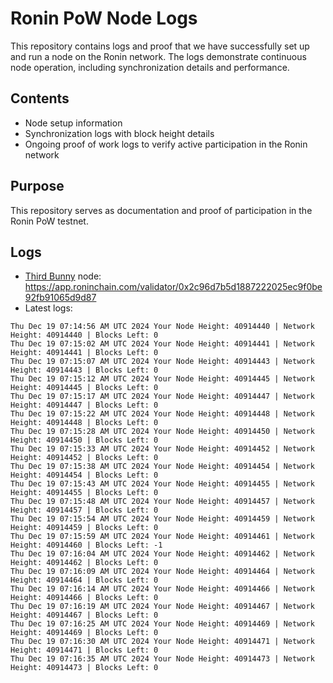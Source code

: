 # Ronin PoW Node Logs

This repository contains logs and proof that we have successfully set up and run a node on the Ronin network. The logs demonstrate continuous node operation, including synchronization details and performance.

## Contents

- Node setup information
- Synchronization logs with block height details
- Ongoing proof of work logs to verify active participation in the Ronin network

## Purpose

This repository serves as documentation and proof of participation in the Ronin PoW testnet.

## Logs

- [Third Bunny](https://thirdbunny.xyz/) node: https://app.roninchain.com/validator/0x2c96d7b5d1887222025ec9f0be92fb91065d9d87
- Latest logs:
```
Thu Dec 19 07:14:56 AM UTC 2024 Your Node Height: 40914440 | Network Height: 40914440 | Blocks Left: 0
Thu Dec 19 07:15:02 AM UTC 2024 Your Node Height: 40914441 | Network Height: 40914441 | Blocks Left: 0
Thu Dec 19 07:15:07 AM UTC 2024 Your Node Height: 40914443 | Network Height: 40914443 | Blocks Left: 0
Thu Dec 19 07:15:12 AM UTC 2024 Your Node Height: 40914445 | Network Height: 40914445 | Blocks Left: 0
Thu Dec 19 07:15:17 AM UTC 2024 Your Node Height: 40914447 | Network Height: 40914447 | Blocks Left: 0
Thu Dec 19 07:15:22 AM UTC 2024 Your Node Height: 40914448 | Network Height: 40914448 | Blocks Left: 0
Thu Dec 19 07:15:28 AM UTC 2024 Your Node Height: 40914450 | Network Height: 40914450 | Blocks Left: 0
Thu Dec 19 07:15:33 AM UTC 2024 Your Node Height: 40914452 | Network Height: 40914452 | Blocks Left: 0
Thu Dec 19 07:15:38 AM UTC 2024 Your Node Height: 40914454 | Network Height: 40914454 | Blocks Left: 0
Thu Dec 19 07:15:43 AM UTC 2024 Your Node Height: 40914455 | Network Height: 40914455 | Blocks Left: 0
Thu Dec 19 07:15:48 AM UTC 2024 Your Node Height: 40914457 | Network Height: 40914457 | Blocks Left: 0
Thu Dec 19 07:15:54 AM UTC 2024 Your Node Height: 40914459 | Network Height: 40914459 | Blocks Left: 0
Thu Dec 19 07:15:59 AM UTC 2024 Your Node Height: 40914461 | Network Height: 40914460 | Blocks Left: -1
Thu Dec 19 07:16:04 AM UTC 2024 Your Node Height: 40914462 | Network Height: 40914462 | Blocks Left: 0
Thu Dec 19 07:16:09 AM UTC 2024 Your Node Height: 40914464 | Network Height: 40914464 | Blocks Left: 0
Thu Dec 19 07:16:14 AM UTC 2024 Your Node Height: 40914466 | Network Height: 40914466 | Blocks Left: 0
Thu Dec 19 07:16:19 AM UTC 2024 Your Node Height: 40914467 | Network Height: 40914467 | Blocks Left: 0
Thu Dec 19 07:16:25 AM UTC 2024 Your Node Height: 40914469 | Network Height: 40914469 | Blocks Left: 0
Thu Dec 19 07:16:30 AM UTC 2024 Your Node Height: 40914471 | Network Height: 40914471 | Blocks Left: 0
Thu Dec 19 07:16:35 AM UTC 2024 Your Node Height: 40914473 | Network Height: 40914473 | Blocks Left: 0
```
